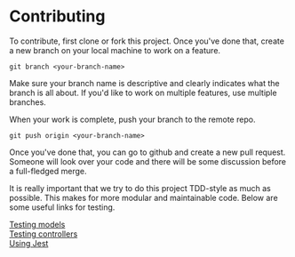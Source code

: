 Contributing
============
To contribute, first clone or fork this project. Once you've done that, create a
new branch on your local machine to work on a feature.
```
git branch <your-branch-name>
```
Make sure your branch name is descriptive and clearly indicates what the branch
is all about. If you'd like to work on multiple features, use multiple branches.

When your work is complete, push your branch to the remote repo.
```
git push origin <your-branch-name>
```
Once you've done that, you can go to github and create a new pull request.
Someone will look over your code and there will be some discussion before a
full-fledged merge.

It is really important that we try to do this project TDD-style as much as
possible. This makes for more modular and maintainable code. Below are some
useful links for testing.

[Testing models](http://everydayrails.com/2012/03/19/testing-series-rspec-models-factory-girl.html)  
[Testing controllers](http://everydayrails.com/2012/04/07/testing-series-rspec-controllers.html)  
[Using Jest](http://facebook.github.io/jest)
